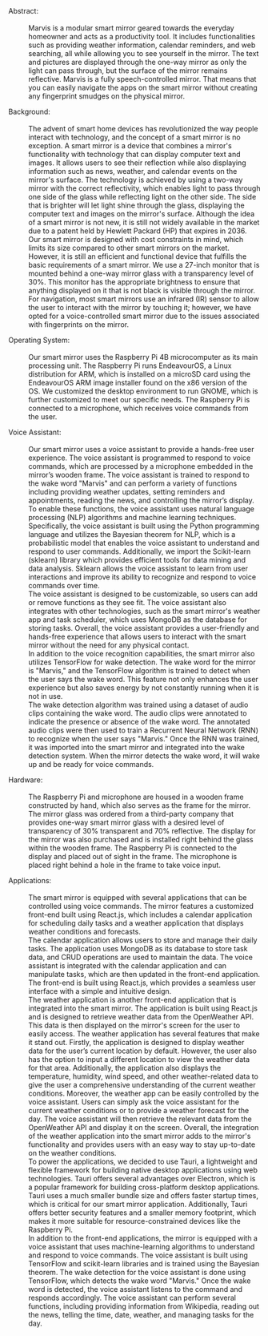 <dl>
 <dt>Abstract:</dt> 
 <br/>
<dd>Marvis is a modular smart mirror geared towards the everyday homeowner and acts as a productivity tool. It includes functionalities such as providing weather information, calendar reminders, and web searching, all while allowing you to see yourself in the mirror. The text and pictures are displayed through the one-way mirror as only the light can pass through, but the surface of the mirror remains reflective. Marvis is a fully speech-controlled mirror. That means that you can easily navigate the apps on the smart mirror without creating any fingerprint smudges on the physical mirror. </dd>
</dl>
 
<dl>
 <dt>Background:</dt>
 <br/>
 <dd>The advent of smart home devices has revolutionized the way people interact with technology, and the concept of a smart mirror is no exception. A smart mirror is a device that combines a mirror's functionality with technology that can display computer text 
 and images. It allows users to see their reflection while also displaying information such as news, weather, and calendar events on the mirror's surface. The technology is achieved by using a two-way mirror with the correct reflectivity, which enables light to 
 pass through one side of the glass while reflecting light on the other side. The side that is brighter will let light shine through the glass, displaying the computer text and images on the mirror's surface. Although the idea of a smart mirror is not new, it is 
 still not widely available in the market due to a patent held by Hewlett Packard (HP) that expires in 2036. </dd>
 
 <dd>Our smart mirror is designed with cost constraints in mind, which limits its size compared to other smart mirrors on the market. However, it is still an efficient and functional device that fulfills the basic requirements of a smart mirror. We use a 27-inch 
 monitor that is mounted behind a one-way mirror glass with a transparency level of 30%. This monitor has the appropriate brightness to ensure that anything displayed on it that is not black is visible through the mirror. For navigation, most smart mirrors use an 
 infrared (IR) sensor to allow the user to interact with the mirror by touching it; however, we have opted for a voice-controlled smart mirror due to the issues associated with fingerprints on the mirror. </dd>
</dl>

<dl>
 <dt>Operating System:</dt> 
 <br/>
 <dd>Our smart mirror uses the Raspberry Pi 4B microcomputer as its main processing unit. The Raspberry Pi runs EndeavourOS, a Linux distribution for ARM, which is installed on a microSD card using the EndeavourOS ARM image installer found on the x86 version of  
  the OS. We customized the desktop environment to run GNOME, which is further customized to meet our specific needs. The Raspberry Pi is connected to a microphone, which receives voice commands from the user. </dd>
</dl>

<dl>
 <dt>Voice Assistant:</dt> 
 <br/>
 <dd>Our smart mirror uses a voice assistant to provide a hands-free user experience. The voice assistant is programmed to respond to voice commands, which are processed by a microphone embedded in the mirror’s wooden frame. The voice assistant is trained to 
 respond to the wake word "Marvis" and can perform a variety of functions including providing weather updates, setting reminders and appointments, reading the news, and controlling the mirror’s display. </dd>

 <dd>To enable these functions, the voice assistant uses natural language processing (NLP) algorithms and machine learning techniques. Specifically, the voice assistant is built using the Python programming language and utilizes the Bayesian theorem for NLP, which is 
 a probabilistic model that enables the voice assistant to understand and respond to user commands. Additionally, we import the Scikit-learn (sklearn) library which provides efficient tools for data mining and data analysis. Sklearn allows the voice assistant to 
 learn from user interactions and improve its ability to recognize and respond to voice commands over time. <dd>

 <dd>The voice assistant is designed to be customizable, so users can add or remove functions as they see fit. The voice assistant also integrates with other technologies, such as the smart mirror's weather app and task scheduler, which uses MongoDB as the database for storing tasks. Overall, the 
 voice assistant provides a user-friendly and hands-free experience that allows users to interact with the smart mirror without the need for any physical contact. </dd>

 <dd>In addition to the voice recognition capabilities, the smart mirror also utilizes TensorFlow for wake detection. The wake word for the mirror is "Marvis," and the TensorFlow algorithm is trained to detect when the user says the wake word. This feature not only enhances the user experience but 
  also saves energy by not constantly running when it is not in use. </dd>

 <dd>The wake detection algorithm was trained using a dataset of audio clips containing the wake word. The audio clips were annotated to indicate the presence or absence of the wake word. The annotated audio clips were then used to train a Recurrent Neural Network (RNN) to recognize when the 
 user says "Marvis." Once the RNN was trained, it was imported into the smart mirror and integrated into the wake detection system. When the mirror detects the wake word, it will wake up and be ready for voice commands. </dd>
</dl>

<dl>
 <dt>Hardware:</dt> 
 <br/>
 <dd>The Raspberry Pi and microphone are housed in a wooden frame constructed by hand, which also serves as the frame for the mirror. The mirror glass was ordered from a third-party company that provides one-way smart mirror glass with a desired level of transparency of 30% transparent and 70% 
  reflective. The display for the mirror was also purchased and is installed right behind the glass within the wooden frame. The Raspberry Pi is connected to the display and placed out of sight in the frame. The microphone is placed right behind a hole in the frame to take voice input. </dd>
</dl>

<dl>
 <dt>Applications:</dt>
 <br/>
<dd>The smart mirror is equipped with several applications that can be controlled using voice commands. The mirror features a customized front-end built using React.js, which includes a calendar application for scheduling daily tasks and a weather application that displays weather conditions and forecasts. </dd>

<dd>The calendar application allows users to store and manage their daily tasks. The application uses MongoDB as its database to store task data, and CRUD operations are used to maintain the data. The voice assistant is integrated with the calendar application and can manipulate tasks, which are then updated in the front-end application. The front-end is built using React.js, which provides a seamless user interface with a simple and intuitive design. </dd>

<dd>The weather application is another front-end application that is integrated into the smart mirror. The application is built using React.js and is designed to retrieve weather data from the OpenWeather API. This data is then displayed on the mirror's screen for the user to easily access. The weather application has several features that make it stand out. Firstly, the application is designed to display weather data for the user’s current location by default. However, the user also has the option to input a different location to view the weather data for that area. Additionally, the application also displays the temperature, humidity, wind speed, and other weather-related data to give the user a comprehensive understanding of the current weather conditions. Moreover, the weather app can be easily controlled by the voice assistant. Users can simply ask the voice assistant for the current weather conditions or to provide a weather forecast for the day. The voice assistant will then retrieve the relevant data from the OpenWeather API and display it on the screen. Overall, the integration of the weather application into the smart mirror adds to the mirror's functionality and provides users with an easy way to stay up-to-date on the weather conditions. </dd>

<dd>To power the applications, we decided to use Tauri, a lightweight and flexible framework for building native desktop applications using web technologies. Tauri offers several advantages over Electron, which is a popular framework for building cross-platform desktop applications. Tauri uses a much smaller bundle size and offers faster startup times, which is critical for our smart mirror application. Additionally, Tauri offers better security features and a smaller memory footprint, which makes it more suitable for resource-constrained devices like the Raspberry Pi. </dd>

<dd>In addition to the front-end applications, the mirror is equipped with a voice assistant that uses machine-learning algorithms to understand and respond to voice commands. The voice assistant is built using TensorFlow and scikit-learn libraries and is trained using the Bayesian theorem. The wake detection for the voice assistant is done using TensorFlow, which detects the wake word "Marvis." Once the wake word is detected, the voice assistant listens to the command and responds accordingly. The voice assistant can perform several functions, including providing information from Wikipedia, reading out the news, telling the time, date, weather, and managing tasks for the day. </dd>
